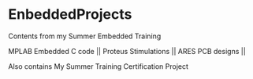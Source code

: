 # EnbeddedProjects

Contents from my Summer Embedded Training

MPLAB Embedded C code  ||
Proteus Stimulations ||
ARES PCB designs ||

Also contains My Summer Training Certification Project
